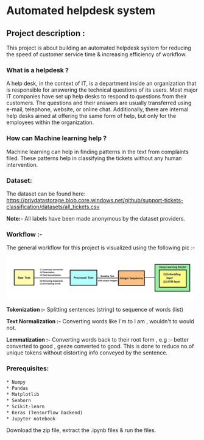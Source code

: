 # Automated helpdesk system

## Project description :

This project is about building an automated helpdesk system for reducing the speed of customer service time & increasing efficiency of workflow. 

### What is a helpdesk ?
A help desk, in the context of IT, is a department inside an organization that is responsible for answering the technical questions of its users. Most major IT companies have set up help desks to respond to questions from their customers. The questions and their answers are usually transferred using e-mail, telephone, website, or online chat. Additionally, there are internal help desks aimed at offering the same form of help, but only for the employees within the organization.

### How can Machine learning help ?

Machine learning can help in finding patterns in the text from complaints filed. These patterns help in classifying the tickets without any human intervention.

### Dataset:

The dataset can be found here: https://privdatastorage.blob.core.windows.net/github/support-tickets-classification/datasets/all_tickets.csv

**Note:-** All labels have been made anonymous by the dataset providers.

### Workflow :-

The general workflow for this project is visualized using the following pic :-

![workflow image](https://raw.githubusercontent.com/subhromitra/Automated-helpdesk-ticket-classifier/master/workflow.JPG)

**Tokenization :-** Splitting sentences (string) to sequence of words (list)

**Text Normalization :-** Converting words like I'm to I am , wouldn't to would not. 

**Lemmatization :-** Converting words back to their root form , e.g :- better converted to good , geeze converted to good. This is done to reduce no.of unique tokens without distorting info conveyed by the sentence.

### Prerequisites:

```
* Numpy
* Pandas
* Matplotlib
* Seaborn
* Scikit-learn
* Keras (Tensorflow backend)
* Jupyter notebook
```
Download the zip file, extract the .ipynb files & run the files. 


